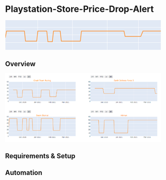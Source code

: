 # Playstation-Store-Price-Drop-Alert
![price drop graphic](https://github.com/rhart-rup/Playstation-Store-Price-Drop-Alert/blob/main/Pictures/Graph3.png?raw=true)




## Overview

![dashboard](https://github.com/rhart-rup/Playstation-Store-Price-Drop-Alert/blob/main/Pictures/graph2.png?)

## Requirements & Setup
## Automation
